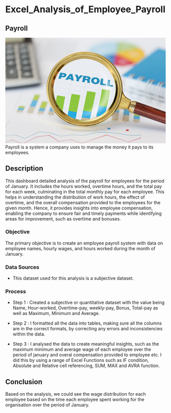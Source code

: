 # Excel_Analysis_of_Employee_Payroll

## Payroll

![payrol_representation](assets/images/payroll(1).png)
Payroll is a system a company uses to manage the money it pays to its employees.

## Description
This dashboard detailed analysis of the payroll for employees for the period of January. It includes the hours worked, overtime hours, and the total pay for each week, culminating in the total monthly pay for each employee. This helps in understanding the distribution of work hours, the effect of overtime, and the overall compensation provided to the employees for the given month. Hence, it provides insights into employee compensation, enabling the company to ensure fair and timely payments while identifying areas for improvement, such as overtime and bonuses.

### Objective
The primary objective is to create an employee payroll system with data on employee names, hourly wages, and hours worked during the month of January. 

### Data Sources
- This dataset used for this analysis is a subjective dataset.

### Process
- Step 1 : Created a subjective or quantitative dataset with the value being Name, Hour-worked, Overtime-pay, weekly-pay, Bonus, Total-pay as well as Maximum, Minimum and Average.

- Step 2 : I formatted all the data into tables, making sure all the columns are in the correct formats, by correcting any errors and inconsistencies within the data.

- Step 3 : I analysed the data to create meaningful insights, such as the maximum minimum and average wage of each employee over the period of january and overal compensation provided to employee etc. I did this by using a range of Excel Functions such as IF condition, Absolute and Relative cell referencing, SUM, MAX and AVRA function.

## Conclusion

Based on the analysis, we could see the wage distribution for each employee based on the time each employee spent working for the organisation over the period of January.

  

